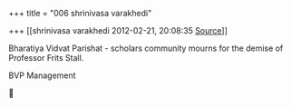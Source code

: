 +++
title = "006 shrinivasa varakhedi"

+++
[[shrinivasa varakhedi	2012-02-21, 20:08:35 [Source](https://groups.google.com/g/bvparishat/c/skDyJpzM1sE)]]



Bharatiya Vidvat Parishat - scholars community mourns for the demise of Professor Frits Stall.

  

BVP Management



